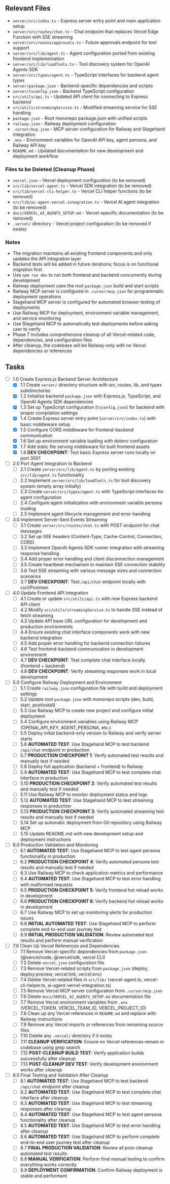 ## Relevant Files

- `server/src/index.ts` - Express server entry point and main application setup
- `server/src/routes/chat.ts` - Chat endpoint that replaces Vercel Edge Function with SSE streaming
- `server/src/routes/approvals.ts` - Future approvals endpoint for tool support
- `server/src/lib/agent.ts` - Agent configuration ported from existing frontend implementation
- `server/src/lib/loadTools.ts` - Tool discovery system for OpenAI Agents SDK
- `server/src/types/agent.ts` - TypeScript interfaces for backend agent types
- `server/package.json` - Backend-specific dependencies and scripts
- `server/tsconfig.json` - Backend TypeScript configuration
- `src/utils/api.ts` - Updated API client for connecting to Express backend
- `src/utils/streamingService.ts` - Modified streaming service for SSE handling
- `package.json` - Root monorepo package.json with unified scripts
- `railway.json` - Railway deployment configuration
- `.cursor/mcp.json` - MCP server configuration for Railway and Stagehand integration
- `.env` - Environment variables for OpenAI API key, agent persona, and Railway API key
- `README.md` - Updated documentation for new development and deployment workflow

### Files to be Deleted (Cleanup Phase)
- `vercel.json` - Vercel deployment configuration (to be removed)
- `src/lib/vercel-agent.ts` - Vercel SDK integration (to be removed)
- `src/lib/vercel-cli-helper.ts` - Vercel CLI helper functions (to be removed)
- `src/lib/ai-agent-vercel-integration.ts` - Vercel AI agent integration (to be removed)
- `docs/VERCEL_AI_AGENTS_SETUP.md` - Vercel-specific documentation (to be removed)
- `.vercel/` directory - Vercel project configuration (to be removed if exists)

### Notes

- The migration maintains all existing frontend components and only updates the API integration layer
- Backend tests will be added in future iterations; focus is on functional migration first
- Use `npm run dev` to run both frontend and backend concurrently during development
- Railway deployment uses the root `package.json` build and start scripts
- Railway MCP server is configured in `.cursor/mcp.json` for programmatic deployment operations
- Stagehand MCP server is configured for automated browser testing of deployments
- Use Railway MCP for deployment, environment variable management, and service monitoring
- Use Stagehand MCP to automatically test deployments before asking user to verify
- Phase 7 includes comprehensive cleanup of all Vercel-related code, dependencies, and configuration files
- After cleanup, the codebase will be Railway-only with no Vercel dependencies or references

## Tasks

- [ ] 1.0 Create Express.js Backend Server Architecture
  - [x] 1.1 Create `server/` directory structure with src, routes, lib, and types subdirectories
  - [x] 1.2 Initialize backend `package.json` with Express.js, TypeScript, and OpenAI Agents SDK dependencies
  - [x] 1.3 Set up TypeScript configuration (`tsconfig.json`) for backend with proper compilation settings
  - [x] 1.4 Create Express server entry point (`server/src/index.ts`) with basic middleware setup
  - [x] 1.5 Configure CORS middleware for frontend-backend communication
  - [x] 1.6 Set up environment variable loading with dotenv configuration
  - [x] 1.7 Add static file serving middleware for built frontend assets
  - [x] 1.8 **DEV CHECKPOINT**: Test basic Express server runs locally on port 3001
- [ ] 2.0 Port Agent Integration to Backend
  - [ ] 2.1 Create `server/src/lib/agent.ts` by porting existing `src/lib/agent.ts` functionality
  - [ ] 2.2 Implement `server/src/lib/loadTools.ts` for tool discovery system (empty array initially)
  - [ ] 2.3 Create `server/src/types/agent.ts` with TypeScript interfaces for agent configuration
  - [ ] 2.4 Configure agent initialization with environment variable persona loading
  - [ ] 2.5 Implement agent lifecycle management and error handling
- [ ] 3.0 Implement Server-Sent Events Streaming
  - [ ] 3.1 Create `server/src/routes/chat.ts` with POST endpoint for chat messages
  - [ ] 3.2 Set up SSE headers (Content-Type, Cache-Control, Connection, CORS)
  - [ ] 3.3 Implement OpenAI Agents SDK runner integration with streaming response handling
  - [ ] 3.4 Add proper error handling and client disconnection management
  - [ ] 3.5 Create heartbeat mechanism to maintain SSE connection stability
  - [ ] 3.6 Test SSE streaming with various message sizes and connection scenarios
  - [ ] 3.7 **DEV CHECKPOINT**: Test `/api/chat` endpoint locally with curl/Postman
- [ ] 4.0 Update Frontend API Integration
  - [ ] 4.1 Create or update `src/utils/api.ts` with new Express backend API client
  - [ ] 4.2 Modify `src/utils/streamingService.ts` to handle SSE instead of fetch streaming
  - [ ] 4.3 Update API base URL configuration for development and production environments
  - [ ] 4.4 Ensure existing chat interface components work with new backend integration
  - [ ] 4.5 Add proper error handling for backend connection failures
  - [ ] 4.6 Test frontend-backend communication in development environment
  - [ ] 4.7 **DEV CHECKPOINT**: Test complete chat interface locally (frontend + backend)
  - [ ] 4.8 **DEV CHECKPOINT**: Verify streaming responses work in local development
- [ ] 5.0 Configure Railway Deployment and Environment
  - [ ] 5.1 Create `railway.json` configuration file with build and deployment settings
  - [ ] 5.2 Update root `package.json` with monorepo scripts (dev, build, start, postinstall)
  - [ ] 5.3 Use Railway MCP to create new project and configure initial deployment
  - [ ] 5.4 Configure environment variables using Railway MCP (OPENAI_API_KEY, AGENT_PERSONA, etc.)
  - [ ] 5.5 Deploy initial backend-only version to Railway and verify server starts
  - [ ] 5.6 **AUTOMATED TEST**: Use Stagehand MCP to test backend `/api/chat` endpoint in production
  - [ ] 5.7 **PRODUCTION CHECKPOINT 1**: Verify automated test results and manually test if needed
  - [ ] 5.8 Deploy full application (backend + frontend) to Railway
  - [ ] 5.9 **AUTOMATED TEST**: Use Stagehand MCP to test complete chat interface in production
  - [ ] 5.10 **PRODUCTION CHECKPOINT 2**: Verify automated test results and manually test if needed
  - [ ] 5.11 Use Railway MCP to monitor deployment status and logs
  - [ ] 5.12 **AUTOMATED TEST**: Use Stagehand MCP to test streaming responses in production
  - [ ] 5.13 **PRODUCTION CHECKPOINT 3**: Verify automated streaming test results and manually test if needed
  - [ ] 5.14 Set up automatic deployment from Git repository using Railway MCP
  - [ ] 5.15 Update README.md with new development setup and deployment instructions
- [ ] 6.0 Production Validation and Monitoring
  - [ ] 6.1 **AUTOMATED TEST**: Use Stagehand MCP to test agent persona functionality in production
  - [ ] 6.2 **PRODUCTION CHECKPOINT 4**: Verify automated persona test results and manually test if needed
  - [ ] 6.3 Use Railway MCP to check application metrics and performance
  - [ ] 6.4 **AUTOMATED TEST**: Use Stagehand MCP to test error handling with malformed requests
  - [ ] 6.5 **PRODUCTION CHECKPOINT 5**: Verify frontend hot reload works in development
  - [ ] 6.6 **PRODUCTION CHECKPOINT 6**: Verify backend hot reload works in development
  - [ ] 6.7 Use Railway MCP to set up monitoring alerts for production issues
  - [ ] 6.8 **INITIAL AUTOMATED TEST**: Use Stagehand MCP to perform complete end-to-end user journey test
  - [ ] 6.9 **INITIAL PRODUCTION VALIDATION**: Review automated test results and perform manual verification
- [ ] 7.0 Clean Up Vercel References and Dependencies
  - [ ] 7.1 Remove Vercel-specific dependencies from `package.json` (@vercel/node, @vercel/sdk, vercel CLI)
  - [ ] 7.2 Delete `vercel.json` configuration file
  - [ ] 7.3 Remove Vercel-related scripts from `package.json` (deploy, deploy:preview, vercel:link, vercel:env)
  - [ ] 7.4 Delete Vercel-related files in `src/lib/` (vercel-agent.ts, vercel-cli-helper.ts, ai-agent-vercel-integration.ts)
  - [ ] 7.5 Remove Vercel MCP server configuration from `.cursor/mcp.json`
  - [ ] 7.6 Delete `docs/VERCEL_AI_AGENTS_SETUP.md` documentation file
  - [ ] 7.7 Remove Vercel environment variables from `.env` (VERCEL_TOKEN, VERCEL_TEAM_ID, VERCEL_PROJECT_ID)
  - [ ] 7.8 Clean up any Vercel references in `README.md` and replace with Railway instructions
  - [ ] 7.9 Remove any Vercel imports or references from remaining source files
  - [ ] 7.10 Delete any `.vercel/` directory if it exists
  - [ ] 7.11 **CLEANUP VERIFICATION**: Ensure no Vercel references remain in codebase using grep search
  - [ ] 7.12 **POST-CLEANUP BUILD TEST**: Verify application builds successfully after cleanup
  - [ ] 7.13 **POST-CLEANUP DEV TEST**: Verify development environment works after cleanup
- [ ] 8.0 Final Testing and Validation After Cleanup
  - [ ] 8.1 **AUTOMATED TEST**: Use Stagehand MCP to test backend `/api/chat` endpoint after cleanup
  - [ ] 8.2 **AUTOMATED TEST**: Use Stagehand MCP to test complete chat interface after cleanup
  - [ ] 8.3 **AUTOMATED TEST**: Use Stagehand MCP to test streaming responses after cleanup
  - [ ] 8.4 **AUTOMATED TEST**: Use Stagehand MCP to test agent persona functionality after cleanup
  - [ ] 8.5 **AUTOMATED TEST**: Use Stagehand MCP to test error handling after cleanup
  - [ ] 8.6 **AUTOMATED TEST**: Use Stagehand MCP to perform complete end-to-end user journey test after cleanup
  - [ ] 8.7 **FINAL PRODUCTION VALIDATION**: Review all post-cleanup automated test results
  - [ ] 8.8 **MANUAL VERIFICATION**: Perform final manual testing to confirm everything works correctly
  - [ ] 8.9 **DEPLOYMENT CONFIRMATION**: Confirm Railway deployment is stable and performant 